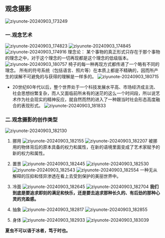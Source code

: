 ## 观念摄影
![ziyunote-20240903_173249](https://gitee.com/kawahara0616/photographnotes/raw/master/imgs/202409031732275.png)
### 一.观念艺术
![ziyunote-20240903_174823](https://gitee.com/kawahara0616/photographnotes/raw/master/imgs/202409031748646.png)
![ziyunote-20240903_174845](https://gitee.com/kawahara0616/photographnotes/raw/master/imgs/202409031748809.png)
![ziyunote-20240903_174916](https://gitee.com/kawahara0616/photographnotes/raw/master/imgs/202409031749774.png)
理念论：
某个事物的真正形式只存在于那个事物的理念之中，对于这个理念的一切再现都是这个理念的低级版本。
![ziyunote-20240903_180757](https://gitee.com/kawahara0616/photographnotes/raw/master/imgs/202409031807351.png)
椅子的每一种再现方式都传递了一个略有不同的理念。
所有的符号系统（包括语言、照片等）在本质上都是不精确的，因而所产生的误解不可避免的与获得的理解是一样多的。
![ziyunote-20240903_180715](https://gitee.com/kawahara0616/photographnotes/raw/master/imgs/202409031807132.png)
- 20世纪60年代以后，整个世界处于一个科技发展水平高、市场经济成主流、社会思想纷繁复杂，而人又面临前所未有的迷茫的这么一个时间段，所以说艺术作为社会现实的精神反应，就自然而然的进入了一种跟当时社会形态高度融合的表现形式。
![ziyunote-20240903_181833](https://gitee.com/kawahara0616/photographnotes/raw/master/imgs/202409031818775.png)

### 二.观念摄影的创作类型
![ziyunote-20240903_182130](https://gitee.com/kawahara0616/photographnotes/raw/master/imgs/202409031821137.png)

1. 挪用
![ziyunote-20240903_182155](https://gitee.com/kawahara0616/photographnotes/raw/master/imgs/202409031821914.png)
![ziyunote-20240903_182207](https://gitee.com/kawahara0616/photographnotes/raw/master/imgs/202409031822137.png)
被挪用的物体背后的原本具备的权力和属性，在新的语境里面变成了艺术家赋予的新的权力和属性。

2. 置景
![ziyunote-20240903_182445](https://gitee.com/kawahara0616/photographnotes/raw/master/imgs/202409031824277.png)
![ziyunote-20240903_182530](https://gitee.com/kawahara0616/photographnotes/raw/master/imgs/202409031825961.png)
![ziyunote-20240903_182543](https://gitee.com/kawahara0616/photographnotes/raw/master/imgs/202409031825499.png)
![ziyunote-20240903_182554](https://gitee.com/kawahara0616/photographnotes/raw/master/imgs/202409031825755.png)
一种无从解释的压抑和怪异渗透在看上去受到保护的美丽世界中。

3. 冷面
![ziyunote-20240903_182645](https://gitee.com/kawahara0616/photographnotes/raw/master/imgs/202409031826736.png)
![ziyunote-20240903_182704](https://gitee.com/kawahara0616/photographnotes/raw/master/imgs/202409031827112.png)
**我们到底是要追求即刻的满足和快乐，还是要去追求那种长久的、有后劲的那种心灵的充盈感。**

4. 抽象
![ziyunote-20240903_182817](https://gitee.com/kawahara0616/photographnotes/raw/master/imgs/202409031828035.png)
![ziyunote-20240903_182855](https://gitee.com/kawahara0616/photographnotes/raw/master/imgs/202409031828356.png)

5. 身体
![ziyunote-20240903_182933](https://gitee.com/kawahara0616/photographnotes/raw/master/imgs/202409031829676.png)
![ziyunote-20240903_183039](https://gitee.com/kawahara0616/photographnotes/raw/master/imgs/202409031830828.png)

**夏虫不可以语于冰者，笃于时也。**